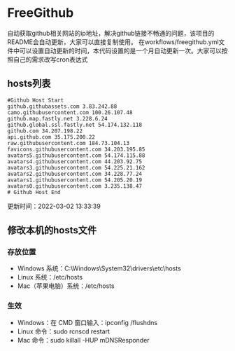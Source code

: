# FreeGithub
自动获取github相关网站的ip地址，解决github链接不畅通的问题，该项目的README会自动更新，大家可以直接复制使用。
在workflows/freegithub.yml文件中可以设置自动更新的时间，本代码设置的是一个月自动更新一次。大家可以按照自己的需求改写cron表达式

## hosts列表
```base
#Github Host Start
github.githubassets.com 3.83.242.88
camo.githubusercontent.com 100.26.107.48
github.map.fastly.net 3.228.6.24
github.global.ssl.fastly.net 54.174.132.118
github.com 34.207.198.22
api.github.com 35.175.200.22
raw.githubusercontent.com 184.73.104.13
favicons.githubusercontent.com 34.203.195.85
avatars5.githubusercontent.com 54.174.115.88
avatars4.githubusercontent.com 44.203.92.75
avatars3.githubusercontent.com 54.225.21.162
avatars2.githubusercontent.com 34.228.77.24
avatars1.githubusercontent.com 54.205.20.19
avatars0.githubusercontent.com 3.235.138.47
# Github Host End
```

更新时间：2022-03-02 13:33:39

## 修改本机的hosts文件
### 存放位置
* Windows 系统：C:\Windows\System32\drivers\etc\hosts
* Linux 系统：/etc/hosts
* Mac（苹果电脑）系统：/etc/hosts

### 生效
* Windows：在 CMD 窗口输入：ipconfig /flushdns
* Linux 命令：sudo rcnscd restart
* Mac 命令：sudo killall -HUP mDNSResponder